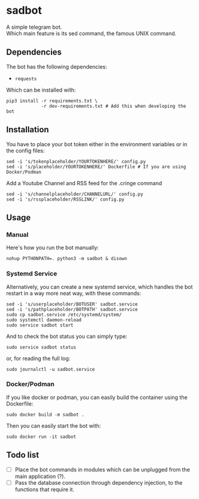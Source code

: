 # sadbot
A simple telegram bot.  
Which main feature is its sed command, the famous UNIX command.

## Dependencies
The bot has the following dependencies:
- `requests`

Which can be installed with:
```
pip3 install -r requirements.txt \
             -r dev-requirements.txt # Add this when developing the bot
```

## Installation
You have to place your bot token either in the environment variables or in the
config files:
```
sed -i 's/tokenplaceholder/YOURTOKENHERE/' config.py
sed -i 's/placeholder/YOURTOKENHERE/' Dockerfile # If you are using Docker/Podman
```

Add a Youtube Channel and RSS feed for the .cringe command
```
sed -i 's/channelplaceholder/CHANNELURL/' config.py
sed -i 's/rssplaceholder/RSSLINK/' config.py
```

## Usage
### Manual
Here's how you run the bot manually:  
```
nohup PYTHONPATH=. python3 -m sadbot & disown
```
### Systemd Service
Alternatively, you can create a new systemd service, which handles the bot
restart in a way more neat way, with these commands:
```
sed -i 's/userplaceholder/BOTUSER' sadbot.service
sed -i 's/pathplaceholder/BOTPATH' sadbot.service
sudo cp sadbot.service /etc/systemd/system/
sudo systemctl daemon-reload
sudo service sadbot start
```
And to check the bot status you can simply type:
```
sudo service sadbot status
```
or, for reading the full log:
```
sudo journalctl -u sadbot.service
```
### Docker/Podman
If you like docker or podman, you can easily build the container using the
Dockerfile:
```
sudo docker build -m sadbot .
```
Then you can easily start the bot with:
```
sudo docker run -it sadbot
```

## Todo list
- [ ] Place the bot commands in modules which can be unplugged from the
main application (?).
- [ ] Pass the database connection through dependency injection, to the
functions that require it.

